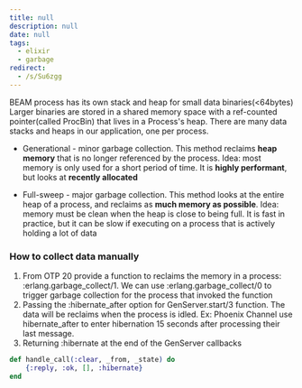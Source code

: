 ```yaml
---
title: null
description: null
date: null
tags:
  - elixir
  - garbage
redirect:
  - /s/Su6zgg
---
```


BEAM process has its own stack and heap for small data binaries(<64bytes) Larger binaries are stored in a shared memory space with a ref-counted pointer(called ProcBin) that lives in a Process's heap. There are many data stacks and heaps in our application, one per process.

- Generational - minor garbage collection. This method reclaims **heap memory** that is no longer referenced by the process. Idea: most memory is only used for a short period of time. It is **highly performant**, but looks at **recently allocated**

- Full-sweep - major garbage collection. This method looks at the entire heap of a process, and reclaims as **much memory as possible**. Idea: memory must be clean when the heap is close to being full. It is fast in practice, but it can be slow if executing on a process that is actively holding a lot of data

### How to collect data manually

1. From OTP 20 provide a function to reclaims the memory in a process: :erlang.garbage_collect/1. We can use :erlang.garbage_collect/0 to trigger garbage collection for the process that invoked the function
2. Passing the :hibernate_after option for GenServer.start/3 function. The data will be reclaims when the process is idled. Ex: Phoenix Channel use hibernate_after to enter hibernation 15 seconds after processing their last message.
3. Returning :hibernate at the end of the GenServer callbacks

```elixir
def handle_call(:clear, _from, _state) do
    {:reply, :ok, [], :hibernate}
end
```
